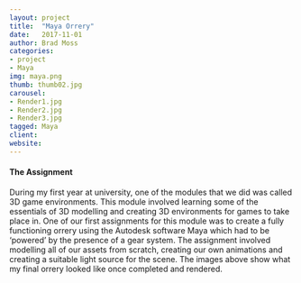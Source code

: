 ```yaml
---
layout: project
title:  "Maya Orrery"
date:   2017-11-01
author: Brad Moss
categories:
- project
- Maya
img: maya.png
thumb: thumb02.jpg
carousel:
- Render1.jpg
- Render2.jpg
- Render3.jpg
tagged: Maya
client: 
website: 
---
```


#### The Assignment
During my first year at university, one of the modules that we did was called 3D game environments. This module involved learning some of the essentials of 3D modelling and creating 3D environments for games to take place in. One of our first assignments for this module was to create a fully functioning orrery using the Autodesk software Maya which had to be ‘powered’ by the presence of a gear system. The assignment involved modelling all of our assets from scratch, creating our own animations and creating a suitable light source for the scene.  The images above show what my final orrery looked like once completed and rendered.
